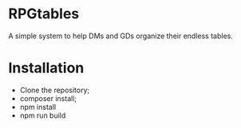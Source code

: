 # RPGtables
A simple system to help DMs and GDs organize their endless tables.

# Installation
 - Clone the repository;
 - composer install;
 - npm install
 - npm run build
